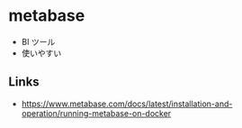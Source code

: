 # metabase

- BI ツール
- 使いやすい

## Links
- https://www.metabase.com/docs/latest/installation-and-operation/running-metabase-on-docker


